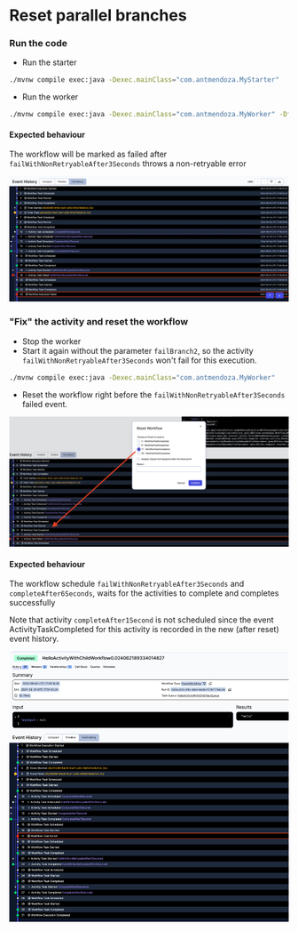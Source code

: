 # Reset parallel branches


### Run the code

- Run the starter
```bash
./mvnw compile exec:java -Dexec.mainClass="com.antmendoza.MyStarter" 
```


- Run the worker
```bash
./mvnw compile exec:java -Dexec.mainClass="com.antmendoza.MyWorker" -DfailBranch2=true
```

#### Expected behaviour
The workflow will be marked as failed after `failWithNonRetryableAfter3Seconds` throws a non-retryable error 

![img.png](docs/img.png)


### "Fix" the activity and reset the workflow 
- Stop the worker
- Start it again without the parameter `failBranch2`, so the activity `failWithNonRetryableAfter3Seconds` won't fail for this execution.
```bash
./mvnw compile exec:java -Dexec.mainClass="com.antmendoza.MyWorker"
```


- Reset the workflow right before the `failWithNonRetryableAfter3Seconds` failed event.

![](docs/img_reset.png)

#### Expected behaviour
The workflow schedule `failWithNonRetryableAfter3Seconds` and `completeAfter6Seconds`, waits for the activities to complete and completes successfully 

Note that activity `completeAfter1Second` is not scheduled since the event ActivityTaskCompleted for this activity is recorded in the new (after reset) event history. 

![img.png](docs/img_after_reset.png)
